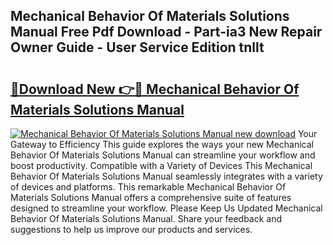 ## Mechanical Behavior Of Materials Solutions Manual Free Pdf Download - Part-ia3 New Repair Owner Guide - User Service Edition tnllt

# <h2><a href="http://bc73287.oget.top/?id=Mechanical+Behavior+Of+Materials+Solutions+Manual">🔗Download New 👉🔴 Mechanical Behavior Of Materials Solutions Manual</a></h2>

[![Mechanical Behavior Of Materials Solutions Manual new download](https://i.imgur.com/5g1atiW.png)](http://bc73287.oget.top/?id=Mechanical+Behavior+Of+Materials+Solutions+Manual)
Your Gateway to Efficiency This guide explores the ways your new Mechanical Behavior Of Materials Solutions Manual can streamline your workflow and boost productivity. Compatible with a Variety of Devices This Mechanical Behavior Of Materials Solutions Manual seamlessly integrates with a variety of devices and platforms. This remarkable Mechanical Behavior Of Materials Solutions Manual offers a comprehensive suite of features designed to streamline your workflow. Please Keep Us Updated Mechanical Behavior Of Materials Solutions Manual. Share your feedback and suggestions to help us improve our products and services.
